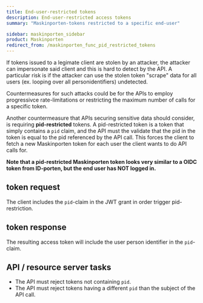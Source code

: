 ```yaml
---
title: End-user-restricted tokens
description: End-user-restricted access tokens
summary: "Maskinporten-tokens restricted to a specific end-user"

sidebar: maskinporten_sidebar
product: Maskinporten
redirect_from: /maskinporten_func_pid_restricted_tokens
---
```


If tokens issued to a legimate client are stolen by an attacker,  the attacker can impersonate said client and this is hard to detect by the API.  A particular risk is if the attacker can use the stolen token "scrape" data for all users (ex. looping over all personidentifiers) undetected.  

Countermeasures for such attacks could be for the APIs to employ progressivce rate-limitations or restricting the maximum number of calls for a specific token.

Another countermeasure that APIs securing sensitive data should consider, is requiring **pid-restricted** tokens.  A pid-restricted token is a token that simply contains a `pid` claim, and the API must the validate that the pid in the token is equal to the pid referenced by the API call.  This forces the client to fetch a new Maskinporten token for each user the client wants to do API calls for.

**Note that a pid-restricted Maskinporten token looks very similar to a OIDC token from ID-porten, but the end user has NOT logged in.**




## token request

The client includes the `pid`-claim in the JWT grant in order trigger pid-restriction.

## token response

The resulting access token will include the user person identifier in the `pid`-claim.

## API / resource server tasks

* The API must reject tokens not containing `pid`.
* The API must reject tokens having a different `pid` than the subject of the API call.
